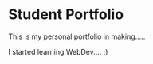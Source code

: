 # Student Portfolio


This is my personal portfolio in making.....

I started learning WebDev.... :)